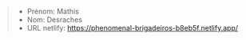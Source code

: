 > - Prénom: Mathis
> - Nom: Desraches
> - URL netlify: https://phenomenal-brigadeiros-b8eb5f.netlify.app/
